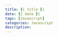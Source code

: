 ```yaml
---
title: {{ title }}
date: {{ date }}
tags: [Javascript]
categories: Javascript 
description:
---
```

